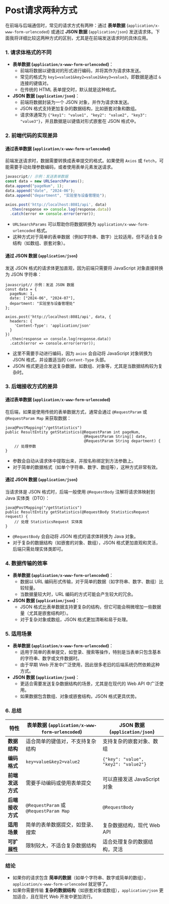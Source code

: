 # Post请求两种方式

在前端与后端通信时，常见的请求方式有两种：通过 **表单数据** (`application/x-www-form-urlencoded`) 或通过 **JSON 数据** (`application/json`) 发送请求体。下面我将详细比较这两种方式的区别，尤其是在前端发送请求时的具体应用。

### 1. **请求体格式的不同**

- **表单数据 (`application/x-www-form-urlencoded`)**：
  - 前端将数据以键值对的形式进行编码，并将其作为请求体发送。
  - 常见的格式为 `key1=value1&key2=value2&key3=value3`，即数据是通过 `&` 连接的键值对。
  - 在传统的 HTML 表单提交时，默认就是这种格式。
- **JSON 数据 (`application/json`)**：
  - 前端将数据封装为一个 JSON 对象，并作为请求体发送。
  - JSON 格式支持更加复杂的数据结构，比如嵌套对象和数组。
  - 请求体通常为 `{"key1": "value1", "key2": "value2", "key3": "value3"}`，并且数据是以键值对形式嵌套在 JSON 格式中。

### 2. **前端代码的实现差异**

#### 通过表单数据 (`application/x-www-form-urlencoded`)

前端发送请求时，数据需要转换成表单提交的格式。如果使用 `Axios` 或 `fetch`，可能需要手动处理参数编码，或者使用表单元素发送请求。

```js
javascript// 示例：发送表单数据
const data = new URLSearchParams();
data.append("pageNum", 1);
data.append("date", "2024-06");
data.append("department", "实验室与设备管理处");

axios.post('http://localhost:8081/api', data)
  .then(response => console.log(response.data))
  .catch(error => console.error(error));
```

- `URLSearchParams` 可以帮助你将数据转换为 `application/x-www-form-urlencoded` 格式。
- 这种方式对于简单的表单数据（例如字符串、数字）比较适用，但不适合复杂结构（如数组、嵌套对象）。

#### 通过 JSON 数据 (`application/json`)

发送 JSON 格式的请求体更加直观，因为前端只需要将 JavaScript 对象直接转换为 JSON 字符串：

```
javascript// 示例：发送 JSON 数据
const data = {
  pageNum: 1,
  date: ["2024-06", "2024-07"],
  department: "实验室与设备管理处"
};

axios.post('http://localhost:8081/api', data, {
  headers: {
    'Content-Type': 'application/json'
  }
})
  .then(response => console.log(response.data))
  .catch(error => console.error(error));
```

- 这里不需要手动进行编码，因为 `axios` 会自动将 JavaScript 对象转换为 JSON 格式，并设置适当的 `Content-Type` 头部。
- JSON 格式更适合发送复杂数据，如数组、对象等，尤其是当数据结构较为复杂时。

### 3. **后端接收方式的差异**

#### 通过表单数据 (`application/x-www-form-urlencoded`)

在后端，如果是使用传统的表单数据方式，通常会通过 `@RequestParam` 或 `@RequestParam Map` 来获取数据：

```
java@PostMapping("/getStatistics")
public ResultEntity getStatistics(@RequestParam int pageNum,
                                   @RequestParam String[] date,
                                   @RequestParam String department) {
    // 处理参数
}
```

- 参数会自动从请求体中提取出来，并按名称绑定到方法参数上。
- 对于简单的数据格式（如单个字符串、数字、数组等），这种方式非常有效。

#### 通过 JSON 数据 (`application/json`)

当请求体是 JSON 格式时，后端一般使用 `@RequestBody` 注解将请求体映射到 Java 实体类（DTO）：

```
java@PostMapping("/getStatistics")
public ResultEntity getStatistics(@RequestBody StatisticsRequest request) {
    // 处理 StatisticsRequest 实体类
}
```

- `@RequestBody` 会自动将 JSON 格式的请求体转换为 Java 对象。
- 对于复杂的数据结构（如嵌套的对象、数组），JSON 格式更加直观和灵活，后端只需处理实体类即可。

### 4. **数据传输的效率**

- **表单数据 (`application/x-www-form-urlencoded`)**：
  - 数据以 URL 编码形式传输，对于简单的数据（如字符串、数字、数组）比较轻量。
  - 当数据量较大时，URL 编码的方式可能会产生较大的冗余。
- **JSON 数据 (`application/json`)**：
  - JSON 格式比表单数据支持更复杂的结构，但它可能会稍微增加一些数据量（尤其是嵌套结构时）。
  - 对于复杂对象或数组，JSON 格式更加清晰和易于处理。

### 5. **适用场景**

- **表单数据 (`application/x-www-form-urlencoded`)**：
  - 适用于简单的表单提交，如登录、搜索等操作，特别是当表单只包含基本的字符串、数字或文件数据时。
  - 由于早期 Web 开发中广泛使用，因此很多老旧的后端系统仍然依赖这种方式。
- **JSON 数据 (`application/json`)**：
  - 更适合需要发送复杂数据结构的场景，尤其是在现代的 Web API 中广泛使用。
  - 如果数据包含数组、对象或嵌套结构，JSON 格式更具优势。

### 6. **总结**

| 特性             | **表单数据 (`application/x-www-form-urlencoded`)** | **JSON 数据 (`application/json`)**   |
| ---------------- | -------------------------------------------------- | ------------------------------------ |
| **数据结构**     | 适合简单的键值对，不支持复杂结构                   | 支持复杂的嵌套对象、数组             |
| **编码格式**     | `key=value&key2=value2`                            | `{"key": "value", "key2": "value2"}` |
| **前端发送方式** | 需要手动编码或使用表单提交                         | 可以直接发送 JavaScript 对象         |
| **后端接收方式** | `@RequestParam` 或 `@RequestParam Map`             | `@RequestBody`                       |
| **适用场景**     | 简单的表单数据提交，如登录、搜索                   | 复杂数据结构，现代 Web API           |
| **可扩展性**     | 限制较大，不适合复杂数据结构                       | 适合处理复杂的数据结构，灵活         |

### 结论

- 如果你的请求包含 **简单的数据**（如单个字符串、数字或简单的数组），`application/x-www-form-urlencoded` 就足够了。
- 如果你需要传输 **复杂的数据结构**（如嵌套对象或数组），`application/json` 更加适合，且在现代 Web 开发中更加流行。